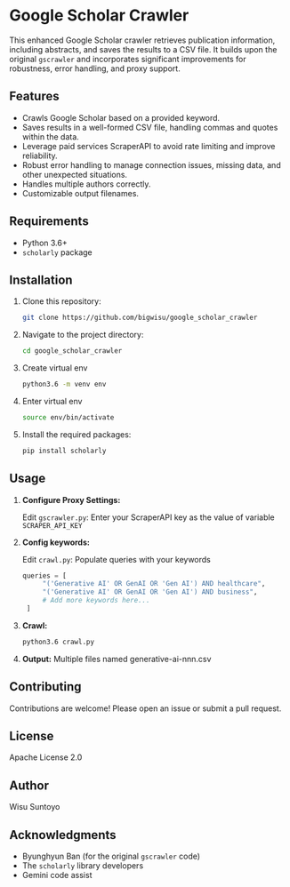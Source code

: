 # Google Scholar Crawler

This enhanced Google Scholar crawler retrieves publication information, including abstracts, and saves the results to a CSV file.  It builds upon the original `gscrawler` and incorporates significant improvements for robustness, error handling, and proxy support.

## Features

* Crawls Google Scholar based on a provided keyword.
* Saves results in a well-formed CSV file, handling commas and quotes within the data.
* Leverage paid services ScraperAPI to avoid rate limiting and improve reliability.
* Robust error handling to manage connection issues, missing data, and other unexpected situations.
* Handles multiple authors correctly.
* Customizable output filenames.

## Requirements

* Python 3.6+
* `scholarly` package

## Installation

1. Clone this repository:
   ```bash
   git clone https://github.com/bigwisu/google_scholar_crawler
   ```
2. Navigate to the project directory:
   ```bash
   cd google_scholar_crawler
   ```
3. Create virtual env
   ```bash
   python3.6 -m venv env
   ```
4. Enter virtual env
   ```bash
   source env/bin/activate
   ```
5. Install the required packages:
   ```bash
   pip install scholarly
   ```

## Usage

1. **Configure Proxy Settings:**

   Edit `gscrawler.py`:
   Enter your ScraperAPI key as the value of variable `SCRAPER_API_KEY`

2. **Config keywords:**

   Edit `crawl.py`:
   Populate queries with your keywords

   ```python
   queries = [
        "('Generative AI' OR GenAI OR 'Gen AI') AND healthcare",
        "('Generative AI' OR GenAI OR 'Gen AI') AND business",
        # Add more keywords here...
    ]
   ```
3. **Crawl:**

   ```bash
   python3.6 crawl.py
   ```

4. **Output:**
   Multiple files named generative-ai-nnn.csv

## Contributing

Contributions are welcome!  Please open an issue or submit a pull request.

## License

Apache License 2.0

## Author

Wisu Suntoyo

## Acknowledgments

* Byunghyun Ban (for the original `gscrawler` code)
* The `scholarly` library developers
* Gemini code assist